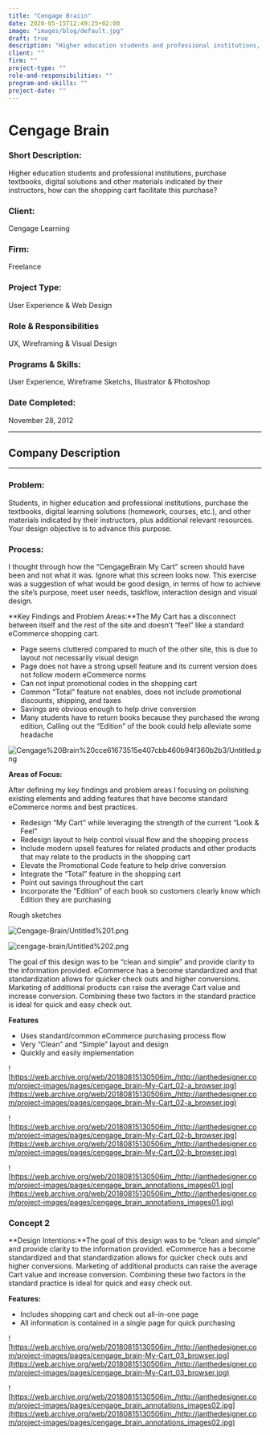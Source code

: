```yaml
---
title: "Cengage Braiin"
date: 2020-05-15T12:49:25+02:00
image: "images/blog/default.jpg"
draft: true
description: "Higher education students and professional institutions, purchase textbooks, digital solutions and other materials indicated by their instructors, how can the shopping cart facilitate this purchase?"
client: ""
firm: ""
project-type: ""
role-and-responsibilities: ""
program-and-skills: ""
project-date: ""
---
```



# Cengage Brain

### **Short Description:**

Higher education students and professional institutions, purchase textbooks, digital solutions and other materials indicated by their instructors, how can the shopping cart facilitate this purchase?

### **Client:**

Cengage Learning

### **Firm:**

Freelance

### Project Type:

User Experience & Web Design

### Role & Responsibilities

UX, Wireframing & Visual Design

### **Programs & Skills:**

User Experience, Wireframe Sketchs, Illustrator & Photoshop

### **Date Completed:**

November 28, 2012

---

## Company Description

---

### Problem:

Students, in higher education and professional institutions, purchase the textbooks, digital learning solutions (homework, courses, etc.), and other materials indicated by their instructors, plus additional relevant resources. Your design objective is to advance this purpose.

### Process:

I thought through how the “CengageBrain My Cart” screen should have been and not what it was. Ignore what this screen looks now. This exercise was a suggestion of what would be good design, in terms of how to achieve the site’s purpose, meet user needs, taskflow, interaction design and visual design.

**Key Findings and Problem Areas:**The My Cart has a disconnect between itself and the rest of the site and doesn’t “feel” like a standard eCommerce shopping cart.

- Page seems cluttered compared to much of the other site, this is due to layout not necessarily visual design
- Page does not have a strong upsell feature and its current version does not follow modern eCommerce norms
- Can not input promotional codes in the shopping cart
- Common “Total” feature not enables, does not include promotional discounts, shipping, and taxes
- Savings are obvious enough to help drive conversion
- Many students have to return books because they purchased the wrong edition, Calling out the “Edition” of the book could help alleviate some headache

![Cengage%20Brain%20cce61673515e407cbb460b94f360b2b3/Untitled.png](Cengage%20Brain%20cce61673515e407cbb460b94f360b2b3/Untitled.png)

**Areas of Focus:**

After defining my key findings and problem areas I focusing on polishing existing elements and adding features that have become standard eCommerce norms and best practices.

- Redesign “My Cart” while leveraging the strength of the current “Look & Feel”
- Redesign layout to help control visual flow and the shopping process
- Include modern upsell features for related products and other products that may relate to the products in the shopping cart
- Elevate the Promotional Code feature to help drive conversion
- Integrate the “Total” feature in the shopping cart
- Point out savings throughout the cart
- Incorporate the “Edition” of each book so customers clearly know which Edition they are purchasing

Rough sketches

![Cengage-Brain/Untitled%201.png](Cengage-Brain/Untitled%201.png)

![cengage-brain/Untitled%202.png](cengage-brain/Untitled%202.png)

The goal of this design was to be “clean and simple” and provide clarity to the information provided. eCommerce has a become standardized and that standardization allows for quicker check outs and higher conversions. Marketing of additional products can raise the average Cart value and increase conversion. Combining these two factors in the standard practice is ideal for quick and easy check out.

**Features**

- Uses standard/common eCommerce purchasing process flow
- Very “Clean” and “Simple” layout and design
- Quickly and easily implementation

![https://web.archive.org/web/20180815130506im_/http://ianthedesigner.com/project-images/pages/cengage_brain-My-Cart_02-a_browser.jpg](https://web.archive.org/web/20180815130506im_/http://ianthedesigner.com/project-images/pages/cengage_brain-My-Cart_02-a_browser.jpg)

![https://web.archive.org/web/20180815130506im_/http://ianthedesigner.com/project-images/pages/cengage_brain-My-Cart_02-b_browser.jpg](https://web.archive.org/web/20180815130506im_/http://ianthedesigner.com/project-images/pages/cengage_brain-My-Cart_02-b_browser.jpg)

![https://web.archive.org/web/20180815130506im_/http://ianthedesigner.com/project-images/pages/cengage_brain_annotations_images01.jpg](https://web.archive.org/web/20180815130506im_/http://ianthedesigner.com/project-images/pages/cengage_brain_annotations_images01.jpg)

### Concept 2

**Design Intentions:**The goal of this design was to be “clean and simple” and provide clarity to the information provided. eCommerce has a become standardized and that standardization allows for quicker check outs and higher conversions. Marketing of additional products can raise the average Cart value and increase conversion. Combining these two factors in the standard practice is ideal for quick and easy check out.

**Features:**

- Includes shopping cart and check out all-in-one page
- All information is contained in a single page for quick purchasing

![https://web.archive.org/web/20180815130506im_/http://ianthedesigner.com/project-images/pages/cengage_brain-My-Cart_03_browser.jpg](https://web.archive.org/web/20180815130506im_/http://ianthedesigner.com/project-images/pages/cengage_brain-My-Cart_03_browser.jpg)

![https://web.archive.org/web/20180815130506im_/http://ianthedesigner.com/project-images/pages/cengage_brain_annotations_images02.jpg](https://web.archive.org/web/20180815130506im_/http://ianthedesigner.com/project-images/pages/cengage_brain_annotations_images02.jpg)
